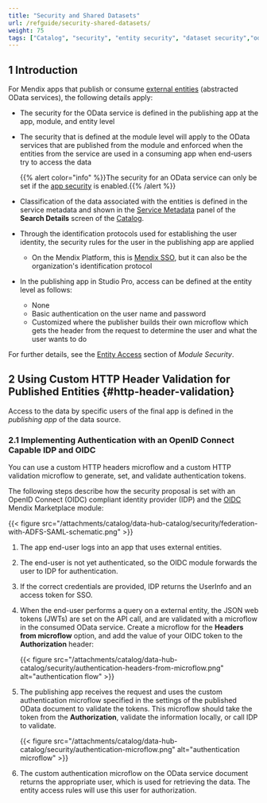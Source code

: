 ```yaml
---
title: "Security and Shared Datasets"
url: /refguide/security-shared-datasets/
weight: 75
tags: ["Catalog", "security", "entity security", "dataset security","odata service security", "odata"]
---
```


## 1 Introduction

For Mendix apps that publish or consume [external entities](/refguide/external-entities/) (abstracted OData services), the following details apply:

* The security for the OData service is defined in the publishing app at the app, module, and entity level
* The security that is defined at the module level will apply to the OData services that are published from the module and enforced when the entities from the service are used in a consuming app when end-users try to access the data

    {{% alert color="info" %}}The security for an OData service can only be set if the [app security](/refguide/app-security/) is enabled.{{% /alert %}}

* Classification of the data associated with the entities is defined in the service metadata and shown in the [Service Metadata](/catalog/manage/search/#metadata) panel of the **Search Details** screen of the [Catalog](/catalog/). 

* Through the identification protocols used for establishing the user identity, the security rules for the user in the publishing app are applied

    * On the Mendix Platform, this is [Mendix SSO](/developerportal/deploy/mendix-sso/),  but it can also be the organization's identification protocol
* In the publishing app in Studio Pro, access can be defined at the entity level as follows:

    * None
    * Basic authentication on the user name and password
    * Customized where the publisher builds their own microflow which gets the header from the request to determine the user and what the user wants to do

For further details, see the [Entity Access](/refguide/module-security/#entity-access) section of *Module Security*.

## 2 Using Custom HTTP Header Validation for Published Entities {#http-header-validation}

Access to the data by specific users of the final app is defined in the *publishing app* of the data source.

### 2.1 Implementing Authentication with an OpenID Connect Capable IDP and OIDC

You can use a custom HTTP headers microflow and a custom HTTP validation microflow to generate, set, and validate authentication tokens. 

The following steps describe how the security proposal is set with an OpenID Connect (OIDC) compliant identity provider (IDP) and the [OIDC](https://marketplace.mendix.com/link/component/120371) Mendix Marketplace module:

{{< figure src="/attachments/catalog/data-hub-catalog/security/federation-with-ADFS-SAML-schematic.png" >}}

1. The app end-user logs into an app that uses external entities.
2. The end-user is not yet authenticated, so the OIDC module forwards the user to IDP for authentication.
3. If the correct credentials are provided, IDP returns the UserInfo and an access token for SSO.
4. When the end-user performs a query on a external entity, the JSON web tokens (JWTs) are set on the API call, and are validated with a microflow in the consumed OData service. Create a microflow for the **Headers from microflow** option, and add the value of your OIDC token to the **Authorization** header:

    {{< figure src="/attachments/catalog/data-hub-catalog/security/authentication-headers-from-microflow.png" alt="authentication flow" >}}

5. The publishing app receives the request and uses the custom authentication microflow specified in the settings of the published OData document to validate the tokens. This microflow should take the token from the **Authorization**, validate the information locally, or call IDP to validate.

    {{< figure src="/attachments/catalog/data-hub-catalog/security/authentication-microflow.png" alt="authentication microflow" >}}

6. The custom authentication microflow on the OData service document returns the appropriate user, which is used for retrieving the data. The entity access rules will use this user for authorization.

